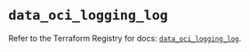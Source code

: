 # `data_oci_logging_log`

Refer to the Terraform Registry for docs: [`data_oci_logging_log`](https://registry.terraform.io/providers/oracle/oci/6.18.0/docs/data-sources/logging_log).
